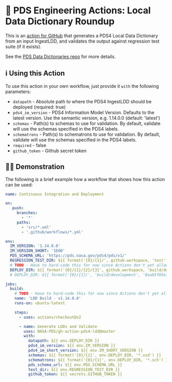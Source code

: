 # 🤠 PDS Engineering Actions: Local Data Dictionary Roundup

This is an [action for GitHub](https://github.com/features/actions) that generates a PDS4 Local
Data Dictionary from an input IngestLDD, and validates the output against regression test suite (if it exists).

See the [PDS Data Dictionaries repo](https://pds-data-dictionaries.github.io/) for more details.


## ℹ️ Using this Action

To use this action in your own workflow, just provide it `with` the following parameters:

- `datapath` - Absolute path to where the PDS4 IngestLDD should be deployed (required: true)
- `pds4_im_version` - PDS4 Information Model Version. Defaults to the latest version. Use the semantic version, e.g. 1.14.0.0 (default: 'latest')
- `schemas` - Path(s) to schemas to use for validation. By default, validate will use the schemas specified in the PDS4 labels.
- `schematrons` - Path(s) to schematrons to use for validation. By default, validate will use the schemas specified in the PDS4 labels.
- `required` - false
- `github_token` - Github secret token



## 💁‍♀️ Demonstration

The following is a brief example how a workflow that shows how this action can be used:

```yaml
name: Continuous Integration and Deployment

on:
   push:
     branches:
       - '*'
     paths:
       - 'src/*.xml'
       - '.github/workflows/*.yml'

env:
  IM_VERSION: '1.14.0.0'
  IM_VERSION_SHORT: '1E00'
  PDS_SCHEMA_URL: 'https://pds.nasa.gov/pds4/pds/v1/'
  REGRESSION_TEST_DIR: ${{ format('{0}/{1}/', github.workspace, 'test') }}
  # TODO - Have to hard-code this for now since Actions don't yet allow the use of env here.
  DEPLOY_DIR: ${{ format('{0}/{1}/{2}/{3}', github.workspace, 'build/development', github.sha, '1.14.0.0') }}
  # DEPLOY_DIR: ${{ format('{0}/{1}/', 'build/development', '8aab5f03e121d6be648377efc943edb0e71d49d4') }}

jobs:
  build:
    # TODO - Have to hard-code this for now since Actions don't yet allow the use of env here.
    name: 'LDD Build - v1.14.0.0'
    runs-on: ubuntu-latest

    steps:
      - uses: actions/checkout@v2

      - name: Generate LDDs and Validate
        uses: NASA-PDS/gh-action-pds4-ldd@master
        with:
          datapath: ${{ env.DEPLOY_DIR }}
          pds4_im_version: ${{ env.IM_VERSION }}
          pds4_im_short_version: ${{ env.IM_SHORT_VERSION }}
          schemas: ${{ format('{0}/{1}', env.DEPLOY_DIR, '*.xsd') }}
          schematrons: ${{ format('{0}/{1}', env.DEPLOY_DIR, '*.sch') }}
          pds_schema_url: ${{ env.PDS_SCHEMA_URL }}
          test_dir: ${{ env.REGRESSION_TEST_DIR }}
          github_token: ${{ secrets.GITHUB_TOKEN }}
```
